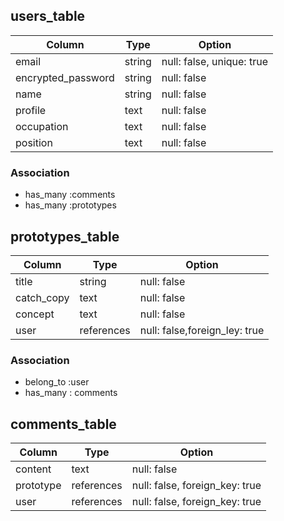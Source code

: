 ## users_table

| Column             | Type   | Option
| ------------------ | -------| -------------------------------|
| email              | string | null: false, unique: true      |
| encrypted_password | string | null: false                    |
| name               | string | null: false                    |
| profile            | text   | null: false                    |
| occupation         | text   | null: false                    |
| position           | text   | null: false                    |
 
### Association

- has_many :comments
- has_many :prototypes

## prototypes_table

| Column     | Type       | Option                        |
| ---------- | ---------- | ----------------------------- |
| title      | string     | null: false                   |
| catch_copy | text       | null: false                   |
| concept    | text       | null: false                   |
| user       | references | null: false,foreign_ley: true |

### Association
- belong_to :user
- has_many : comments

## comments_table

| Column    | Type       | Option                         |
| --------- | ---------- | ------------------------------ | 
| content   | text       | null: false                    |
| prototype | references | null: false, foreign_key: true |
| user      | references | null: false, foreign_key: true |
